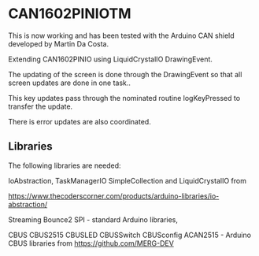 # CAN1602PINIOTM

This is now working and has been tested with the Arduino CAN shield developed by Martin Da Costa.

Extending CAN1602PINIO using LiquidCrystalIO DrawingEvent.

The updating of the screen is done through the DrawingEvent so that all screen updates are done in one task..

This key updates pass through the nominated routine logKeyPressed to transfer the update.

There is error updates are also coordinated.

## Libraries

The following libraries are needed: 

IoAbstraction, TaskManagerIO SimpleCollection and LiquidCrystalIO from 

https://www.thecoderscorner.com/products/arduino-libraries/io-abstraction/

Streaming Bounce2 SPI - standard Arduino libraries,

CBUS CBUS2515 CBUSLED CBUSSwitch CBUSconfig ACAN2515  - Arduino CBUS libraries from https://github.com/MERG-DEV


